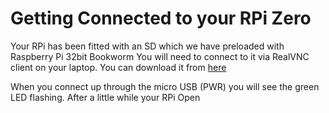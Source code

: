# Getting Connected to your RPi Zero

Your RPi has been fitted with an SD which we have preloaded with Raspberry Pi 32bit Bookworm 
You will need to connect to it via RealVNC client on your laptop. You can download it from [here](https://www.realvnc.com/en/connect/download/viewer/)

When you connect up through the micro USB (PWR) you will see the green LED flashing.
After a little while your RPi
Open 